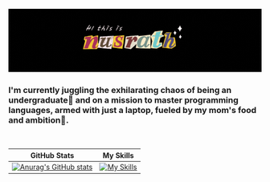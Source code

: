 
![My Journey in Software Engineering](https://github.com/NusrathCassim/NusrathCassim/blob/main/Banner_.gif)


### I'm currently juggling the exhilarating chaos of being an undergraduate🙂 and on a mission to master programming languages, armed with just a laptop, fueled by my mom's food and ambition🥹.
<br>

GitHub Stats             |  My Skills
:-------------------------:|:-------------------------:
[![Anurag's GitHub stats](https://github-readme-stats.vercel.app/api?username=NusrathCassim)](https://github.com/anuraghazra/github-readme-stats)  |   [![My Skills](https://skillicons.dev/icons?i=cpp,java,py,html,css&perline=3)](https://skillicons.dev)  

 
 

 


